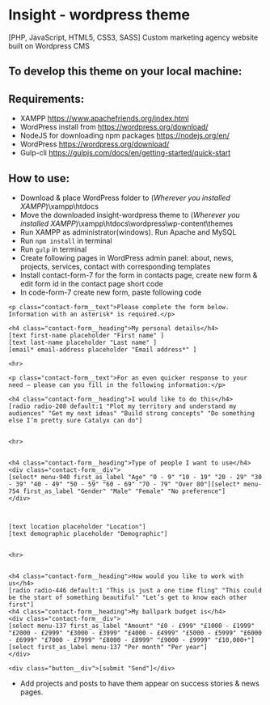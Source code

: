 # Insight - wordpress theme
[PHP, JavaScript, HTML5, CSS3, SASS] Custom marketing agency website built on Wordpress CMS

## To develop this theme on your local machine:

## Requirements:
* XAMPP https://www.apachefriends.org/index.html
* WordPress install from https://wordpress.org/download/
* NodeJS for downloading npm packages https://nodejs.org/en/
* WordPress https://wordpress.org/download/
* Gulp-cli https://gulpjs.com/docs/en/getting-started/quick-start

## How to use:

* Download & place WordPress folder to (*Wherever you installed XAMPP*)\xampp\htdocs
* Move the downloaded insight-wordpress theme to (*Wherever you installed XAMPP*)\xampp\htdocs\wordpress\wp-content\themes
* Run XAMPP as administrator(windows). Run Apache and MySQL
* Run ```npm install``` in terminal
* Run ```gulp``` in terminal
* Create following pages in WordPress admin panel: about, news, projects, services, contact with corresponding templates
* Install contact-form-7 for the form in contacts page, create new form & edit form id in the contact page short code
* In code-form-7 create new form, paste following code

```
<p class="contact-form__text">Please complete the form below. Information with an asterisk* is required.</p>

<h4 class="contact-form__heading">My personal details</h4>
[text first-name placeholder "First name" ]
[text last-name placeholder "Last name" ]
[email* email-address placeholder "Email address*" ]

<hr>

<p class="contact-form__text">For an even quicker response to your need – please can you fill in the following information:</p>

<h4 class="contact-form__heading">I would like to do this</h4>
[radio radio-208 default:1 "Plot my territory and understand my audiences" "Get my next ideas" "Build strong concepts" "Do something else I’m pretty sure Catalyx can do"]


<hr>


<h4 class="contact-form__heading">Type of people I want to use</h4>
<div class="contact-form__div">
[select* menu-940 first_as_label "Age" "0 - 9" "10 - 19" "20 - 29" "30 - 39" "40 - 49" "50 - 59" "60 - 69" "70 - 79" "Over 80"][select* menu-754 first_as_label "Gender" "Male" "Female" "No preference"]
</div>



[text location placeholder "Location"]
[text demographic placeholder "Demographic"]


<hr>


<h4 class="contact-form__heading">How would you like to work with us</h4>
[radio radio-446 default:1 "This is just a one time fling" "This could be the start of something beautiful" "Let’s get to know each other first"]
<h4 class="contact-form__heading">My ballpark budget is</h4>
<div class="contact-form__div">
[select menu-137 first_as_label "Amount" "£0 - £999" "£1000 - £1999" "£2000 - £2999" "£3000 - £3999" "£4000 - £4999" "£5000 - £5999" "£6000 - £6999" "£7000 - £7999" "£8000 - £8999" "£9000 - £9999" "£10,000+"][select first_as_label menu-137 "Per month" "Per year"]
</div>

<div class="button__div">[submit "Send"]</div>
```
* Add projects and posts to have them appear on success stories & news pages.
